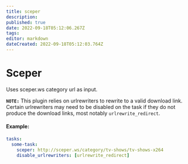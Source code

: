 ```yaml
---
title: sceper
description: 
published: true
date: 2022-09-18T05:12:06.267Z
tags: 
editor: markdown
dateCreated: 2022-09-18T05:12:03.764Z
---
```


# Sceper
Uses sceper.ws category url as input.

**`NOTE:`** This plugin relies on urlrewriters to rewrite to a valid download link. Certain urlrewriters may need to be disabled on the task if they do not produce the download links, most notably `urlrewrite_redirect`.

#### Example:

```yaml
tasks:
  some-task:
    sceper: http://sceper.ws/category/tv-shows/tv-shows-x264
    disable_urlrewriters: [urlrewrite_redirect]
```